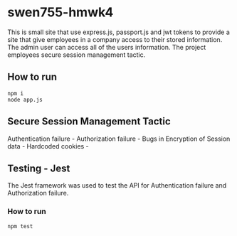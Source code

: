# swen755-hmwk4
This is small site that use express.js, passport.js and jwt tokens to provide a site that give employees in a company access to their stored information. The admin user can access all of the users information. The project employees secure session management tactic.

## How to run
`npm i`<br>
`node app.js`

## Secure Session Management Tactic
Authentication failure - 
Authorization failure - 
Bugs in Encryption of Session data - 
Hardcoded cookies - 

## Testing - Jest
The Jest framework was used to test the API for Authentication failure and Authorization failure. 
### How to run
`npm test`
